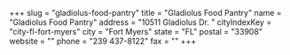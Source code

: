 +++
slug = "gladiolus-food-pantry"
title = "Gladiolus Food Pantry"
name = "Gladiolus Food Pantry"
address = "10511 Gladiolus Dr. "
cityIndexKey = "city-fl-fort-myers"
city = "Fort Myers"
state = "FL"
postal = "33908"
website = ""
phone = "239 437-8122"
fax = ""
+++
